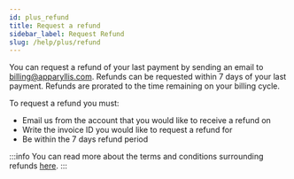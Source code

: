 ```yaml
---
id: plus_refund
title: Request a refund
sidebar_label: Request Refund
slug: /help/plus/refund
---
```


You can request a refund of your last payment by sending an email to [billing@apparyllis.com](mailto:billing@apparyllis.com). Refunds can be requested within 7 days of your last payment.
Refunds are prorated to the time remaining on your billing cycle.

To request a refund you must:

- Email us from the account that you would like to receive a refund on
- Write the invoice ID you would like to request a refund for
- Be within the 7 days refund period

:::info
You can read more about the terms and conditions surrounding refunds [here](https://apparyllis.com/paid-terms-of-service).
:::
